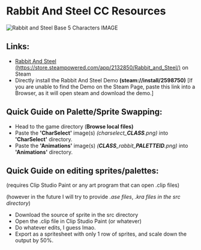 # Rabbit And Steel CC Resources
![Rabbit and Steel Base 5 Characters IMAGE](https://github.com/projectsc1/ccsteelandrabbits/blob/main/_githubimages/rabbitsteel_charselect.gif)
## Links:

- [Rabbit And Steel (https://store.steampowered.com/app/2132850/Rabbit_and_Steel/)](https://store.steampowered.com/app/2132850/Rabbit_and_Steel/) on Steam
- Directly install the Rabbit And Steel Demo **(steam://install/2598750)** \[If you are unable to find the Demo on the Steam Page, paste this link into a Browser, as it will open steam and download the demo.\] 

## Quick Guide on Palette/Sprite Swapping:

- Head to the game directory (**Browse local files)**
- Paste the **'CharSelect'** image(s) _(charselect\_**CLASS**.png)_ into **'CharSelect'** directory.
- Paste the **'Animations'** image(s) _(**CLASS**\_rabbit\_**PALETTEID**.png)_ into **'Animations'** directory.

## Quick Guide on editing sprites/palettes:

(requires Clip Studio Paint or any art program that can open .clip files)

(however in the future I will try to provide _.ase files_, _.kra files in the src directory_)

- Download the source of sprite in the src directory
- Open the .clip file in Clip Studio Paint (or whatever)
- Do whatever edits, I guess lmao.
- Export as a spritesheet with only 1 row of sprites, and scale down the output by 50%.
